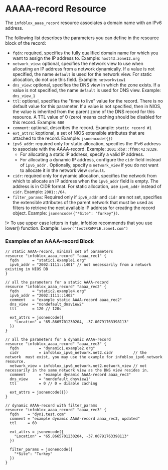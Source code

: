 # AAAA-record Resource

The `infoblox_aaaa_record` resource associates a domain name with an IPv6 address.

The following list describes the parameters you can define in the resource block of the record:

- `fqdn`: required, specifies the fully qualified domain name for which you want to assign the IP address to. Example: `host43.zone12.org`
- `network_view`: optional, specifies the network view to use when allocating an IP address from a network dynamically. If a value is not specified, the name `default` is used for the network view. For static allocation, do not use this field. Example: `networkview1`
- `dns_view`: optional, specifies the DNS view in which the zone exists. If a value is not specified, the name `default` is used for DNS view. Example: `dns_view_1`
- `ttl`: optional, specifies the "time to live" value for the record. There is no default value for this parameter. If a value is not specified, then in NIOS, the value is inherited from the parent zone of the DNS record for this resource. A TTL value of 0 (zero) means caching should be disabled for this record. Example: `600`
- `comment`: optional, describes the record. Example: `static record #1`
- `ext_attrs`: koptional, a set of NIOS extensible attributes that are attached to the record. Example: `jsonencode({})`
- `ipv6_addr`: required only for static allocation, specifies the IPv6 address to associate with the AAAA-record. Example: `2001:db8::ff00:42:8329`.
  - For allocating a static IP address, specify a valid IP address.
  - For allocating a dynamic IP address, configure the `cidr` field instead of `ipv6_addr` . Optionally, specify a `network_view` if you do not want to allocate it in the network view `default`.
- `cidr`: required only for dynamic allocation, specifies the network from which to allocate an IP address when the `ipv6_addr` field is empty. The address is in CIDR format. For static allocation, use `ipv6_addr` instead of `cidr`. Example: `2001::/64`.
- `filter_params`: Required only if `ipv6_addr` and `cidr` are not set, specifies the extensible attributes of the parent network that must be used as filters to retrieve the next available IP address for creating the record object. Example: `jsonencode({"*Site": "Turkey"})`.

!> To use upper case letters in `fqdn`, infoblox recommends that you use lower() function. Example: `lower("testEXAMPLE.zone1.com")`

### Examples of an AAAA-record Block

```hcl
// static AAAA-record, minimal set of parameters
resource "infoblox_aaaa_record" "aaaa_rec1" {
  fqdn      = "static1.example1.org"
  ipv6_addr = "2002:1111::1401" // not necessarily from a network existing in NIOS DB
}

// all the parameters for a static AAAA-record
resource "infoblox_aaaa_record" "aaaa_rec2" {
  fqdn      = "static2.example4.org"
  ipv6_addr = "2002:1111::1402"
  comment   = "example static AAAA-record aaaa_rec2"
  dns_view  = "nondefault_dnsview2"
  ttl       = 120 // 120s

  ext_attrs = jsonencode({
    "Location" = "65.8665701230204, -37.00791763398113"
  })
}

// all the parameters for a dynamic AAAA-record
resource "infoblox_aaaa_record" "aaaa_rec3" {
  fqdn         = "dynamic1.example2.org"
  cidr         = infoblox_ipv6_network.net2.cidr         // the network  must exist, you may use the example for infoblox_ipv6_network resource.
  network_view = infoblox_ipv6_network.net2.network_view // not necessarily in the same network view as the DNS view resides in.
  comment      = "example dynamic AAAA-record aaaa_rec3"
  dns_view     = "nondefault_dnsview1"
  ttl          = 0 // 0 = disable caching

  ext_attrs = jsonencode({})
}

// dynamic AAAA-record with filter_params
resource "infoblox_aaaa_record" "aaaa_rec3" {
  fqdn    = "dyn1.test.com"
  comment = "example dynamic AAAA-record aaaa_rec3, updated"
  ttl     = 60

  ext_attrs = jsonencode({
    "Location" = "65.8665701230204, -37.00791763398113"
  })

  filter_params = jsonencode({
    "*Site": "Turkey"
  })
}
```
